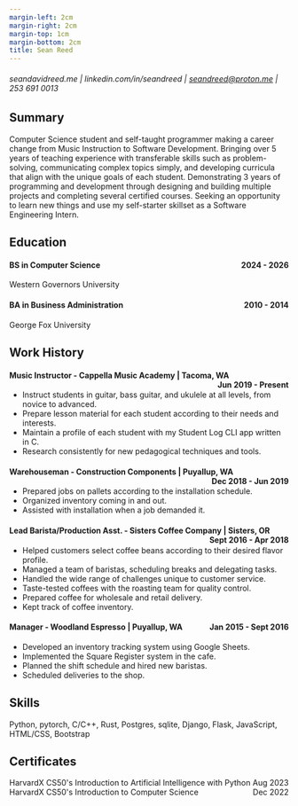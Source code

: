 ```yaml
---
margin-left: 2cm
margin-right: 2cm
margin-top: 1cm
margin-bottom: 2cm
title: Sean Reed
---
```

###### seandavidreed.me | linkedin.com/in/seandreed | seandreed@proton.me | 253 691 0013

## Summary
Computer Science student and self-taught programmer making a career change from Music Instruction to Software Development. Bringing over 5 years of teaching experience with transferable skills such as problem-solving, communicating complex topics simply, and developing curricula that align with the unique goals of each student. Demonstrating 3 years of programming and development through designing and building multiple projects and completing several certified courses. Seeking an opportunity to learn new things and use my self-starter skillset as a Software Engineering Intern.

## Education
#### <span style="float: left">BS in Computer Science</span>
#### <span style="float: right">2024 - 2026</span><br>
Western Governors University

#### <span style="float: left;">BA in Business Administration</span>
#### <span style="float: right;">2010 - 2014</span><br>
George Fox University

## Work History

#### <span style="float: left">Music Instructor - Cappella Music Academy | Tacoma, WA</span>
#### <span style="float: right">Jun 2019 - Present</span><br>

- Instruct students in guitar, bass guitar, and ukulele at all levels, from novice to advanced.
- Prepare lesson material for each student according to their needs and interests.
- Maintain a profile of each student with my Student Log CLI app written in C.
- Research consistently for new pedagogical techniques and tools.

#### <span style="float: left">Warehouseman - Construction Components | Puyallup, WA</span>
#### <span style="float: right">Dec 2018 - Jun 2019</span><br>

- Prepared jobs on pallets according to the installation schedule.
- Organized inventory coming in and out.
- Assisted with installation when a job demanded it.

#### <span style="float: left">Lead Barista/Production Asst. - Sisters Coffee Company | Sisters, OR</span>
#### <span style="float: right">Sept 2016 - Apr 2018</span><br>

- Helped customers select coffee beans according to their desired flavor profile.
- Managed a team of baristas, scheduling breaks and delegating tasks.
- Handled the wide range of challenges unique to customer service.
- Taste-tested coffees with the roasting team for quality control.
- Prepared coffee for wholesale and retail delivery.
- Kept track of coffee inventory.

#### <span style="float: left">Manager - Woodland Espresso | Puyallup, WA</span>
#### <span style="float: right">Jan 2015 - Sept 2016</span><br>

- Developed an inventory tracking system using Google Sheets.
- Implemented the Square Register system in the cafe.
- Planned the shift schedule and hired new baristas.
- Scheduled deliveries to the shop.

## Skills
Python, pytorch, C/C++, Rust, Postgres, sqlite, Django, Flask, JavaScript, HTML/CSS, Bootstrap

## Certificates
<span style="float: left">HarvardX CS50's Introduction to Artificial Intelligence with Python</span>
<span style="float: right">Aug 2023</span><br>
<span style="float: left">HarvardX CS50's Introduction to Computer Science</span>
<span style="float: right">Dec 2022</span><br>
